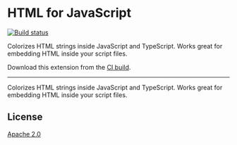 # HTML for JavaScript

[![Build status](https://ci.appveyor.com/api/projects/status/5fe8ha61syf9wirm?svg=true)](https://ci.appveyor.com/project/madskristensen/manifesttaskrunner)

Colorizes HTML strings inside JavaScript and TypeScript. Works great for embedding HTML inside your script files.

Download this extension from the [CI build](https://www.vsixgallery.com/extension/ManifestTaskRunner.642e7f23-01f4-4f30-8c57-815b72cef483).

-----------------------------------------

Colorizes HTML strings inside JavaScript and TypeScript. Works great for embedding HTML inside your script files.

<!-- Add screenshot -->

## License
[Apache 2.0](LICENSE)
